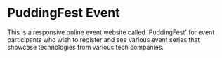 <h1>PuddingFest Event</h1>

This is a responsive online event website called 'PuddingFest' for event participants who wish to register and see various event series that showcase technologies from various tech companies.
